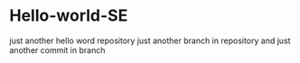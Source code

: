 # Hello-world-SE
just another hello word repository 
just another branch in repository
and just another commit in branch
